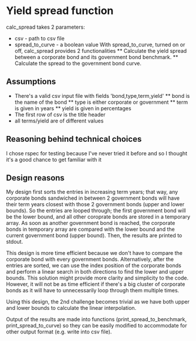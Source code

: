 # Yield spread function
calc_spread takes 2 parameters:
* csv - path to csv file
* spread_to_curve - a boolean value
  With spread_to_curve, turned on or off, calc_spread provides 2 functionalities
  ** Calculate the yield spread between a corporate bond and its government bond benchmark.
  ** Calculate the spread to the government bond curve.

## Assumptions
* There's a valid csv input file with fields 'bond,type,term,yield'
  ** bond is the name of the bond
  ** type is either corporate or government
  ** term is given in years
  ** yield is given in percentages
* The first row of csv is the title header
* all terms/yield are of different values

## Reasoning behind technical choices
I chose rspec for testing because I've never tried it before and so I thought it's a good chance to get familiar with it

## Design reasons
My design first sorts the entries in increasing term years; that way, any corporate bonds sandwiched in between 2 government bonds will have their term years closest with those 2 government bonds (upper and lower bounds). 
So the entries are looped through; the first government bond will be the lower bound, and all other coroprate bonds are stored in a temporary array. As soon as another government bond is reached, the corporate bonds in temporary array are compared with the lower bound and the current government bond (upper bound). Then, the results are printed to stdout.

This design is more time efficient because we don't have to compare the corporate bond with every government bonds.
Alternatively, after the entries are sorted, we can use the index position of the corporate bonds and perform a linear search in both directions to find the lower and upper bounds. This solution might provide more clarity and simplicity to the code. However, it will not be as time efficient if there's a big cluster of corporate bonds as it will have to unnecessarily loop through them multiple times.

Using this design, the 2nd challenge becomes trivial as we have both upper and lower bounds to calculate the linear interpolation.

Output of the results are made into functions (print_spread_to_benchmark, print_spread_to_curve) so they can be easily modified to accommodate for other output format (e.g. write into csv file).
